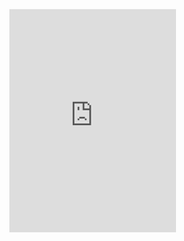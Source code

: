 <iframe src="https://api.panleyent.com/webence/widget/small/?id=494912447509954601" width="300" height="400" frameborder="0">
